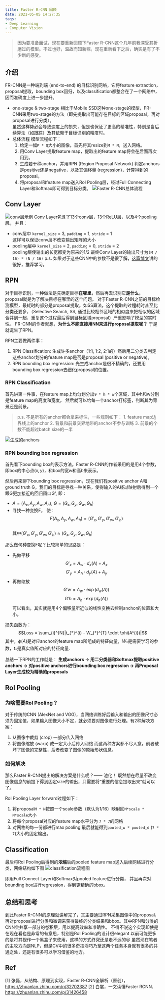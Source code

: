 ```yaml
---
title: Faster R-CNN 回顾
date: 2021-05-05 14:27:35
tags:
- Deep Learning
- Computer Vision
---
```

> 因为要准备面试，现在要重新回顾下Faster R-CNN这个几年前我深受其折磨过的模型。不过也好，温故而知新嘛，现在重新看下之后，确实是有了不少新的感受。

## 介绍
  FR-CNN是一种端到端 (end-to-end) 的目标识别网络，它将feature extraction，proposal提取，bounding box回归，以及classification都整合在了一个网络中，因而准确度上进一步提升。  
  - one-stage & two-stage
    相比于Mobile SSD这种one-stage的模型，FR-CNN采用two-stage的方法（即先提取出可能存在目标的区域proposal，再对proposal进行分类）。  
    虽然这样势必会导致速度上的损失，但是也保证了更高的精准性，特别是当后续算法（如跟踪）及其依赖于目标识别的精度时。  
  - 总体流程
    模型流程如下：
    1. 给定一幅`P * Q`大小的图像，首先将其resize到`M * N`，送入网络。
    2. 用Conv Layer提取feature map，提取出的feature map将会在后面再次用到。
    3. 生成若干种anchor，并用RPN (Region Proposal Network) 判定anchors是positive还是negative，以及其偏移量 (regression)，计算得到的proposal。
    4. 将proposal和feature map送入RoI Pooling层，经过Full Connecting Layer和Softmax即可得到目标分类。
  ![Faster R-CNN总体流程](FR-CNN_Overview.png)

## Conv Layer
![conv层示例](Conv_example.jpg)
Conv Layer包含了13个conv层，13个ReLU层，以及4个pooling层。
并且：
- conv层中
  `kernel_size` = 3, `padding` = 1, `stride` = 1  
  这样可以保证conv层不改变输出矩阵的大小
- pooling层中
  `kernel_size` = 2, `padding` = 0, `stride` = 2  
  pooling层使输出的长宽都变为原来的1/2
最终Conv Layer的输出尺寸为`(M / 16) * (N / 16)`
p.s. 如果对于这些CNN中的参数不是很了解，[这篇博文](https://flat2010.github.io/2018/06/15/%E6%89%8B%E7%AE%97CNN%E4%B8%AD%E7%9A%84%E5%8F%82%E6%95%B0/)讲的很好，推荐学习。

## RPN 
对于目标识别，一种做法是先确定目标**在哪里**，然后再去识别它**是什么**，proposal就是为了解决目标在哪里的这个问题。
对于Faster R-CNN之前的目标检测模型，最耗时的部分是proposal提取。如SS算法，这个提取的过程耗时甚至比分类还要多，（Selective Search, SS, 通过比较相邻区域的相似度来把相似的区域合并到一起，重复这个过程最后得到目标区域proposal）严重影响了模型的实时性。
FR-CNN的作者就想，**为什么不能直接用NN来进行proposal提取呢？** 于是就诞生了RPN。

RPN主要做两件事：  
1. RPN Classification: 生成许多anchor（1:1, 1:2, 2:1的）然后用二分类去判定这些anchor划分的feature map是否是proposal (positive or negative)。
2. RPN bounding box regression: 光生成anchor是很不精确的，还要用bounding box regression去细化proposal的位置。

### RPN Classification
首先讲第一件事，在feature map上均匀划分出`9 * h * w`个区域，其中h和w分别是feature map的高度和宽度。
然后就可以给每一个anchor打标签，判断其为背景还是前景。
> p.s. 不是所有的anchor都会拿来标注，一些规则如下：
    1. feature map边界线上的anchor
    2. 背景和前景交界地带的anchor不参与训练
    3. 前景的个数不能超过batch size的一半

![生成的anchors](anchors.jpg)

### RPN bounding box regression
首先看下bounding box的表示方法，Faster R-CNN的作者采用的是用4个参数，即box的中心点$(x, y)$，和box的宽$w$和高$h$来表示。

然后再来聊下bounding box regression，现在我们有positive anchor A和ground truth G，我们的目标是寻找一种关系，使得输入的A经过映射后得到一个跟G更加接近的回归窗口G', 即：
- $A = (A_{x}, A_{y}, A_{w}, A_{h})$, $G = (G_{x}, G_{y}, G_{w}, G_{h})$
- 寻找一种变换F， 使：
  $$ F(A_{x}, A_{y}, A_{w}, A_{h}) = (G'_{x}, G'_{y}, G'_{w}, G'_{h}) $$  
  其中$(G'_{x}, G'_{y}, G'_{w}, G'_{h}) \approx (G_{x}, G_{y}, G_{w}, G_{h})$

那么做何种变换F呢？比较简单的思路是：
- 先做平移
  $$G'_{x} = A_{w} \cdot d_{x}(A) + A_{x} $$
  $$G'_{y} = A_{h} \cdot d_{y}(A) + A_{y} $$
- 再做缩放
  $$G'{w} = A_{w} \cdot \exp(d_{w}(A))$$
  $$G'{h} = A_{h} \cdot \exp(d_{h}(A))$$
可以看出，其实就是用4个偏移量所近似的线性变换去控制anchor的位置和大小。

损失函数为：
$$Loss = \sum_{i}^{N}|t_{*}^{i} - W_{*}^{T} \cdot \phi(A^{i})|$$
其中，$\phi(A)$是对应anchor的feature map所组成的特征向量，$W_{*}$是需要学习的参数，$t_{*}$是真实值所对应的特征向量.

总结一下RPN的工作就是：
**生成anchors -> 用二分类器和Softmax提取positive anchors -> 对positive anchors进行bounding box regression -> 再Proposal Layer生成较为精确的proposals**  

## RoI Pooling
### 为啥需要RoI Pooling？
对于传统的CNN (AlexNet and VGG)，当网络训练好后输入和输出的图像尺寸必须为固定值，如果输入图像大小不定，就必须要对图像进行处理。有2种解决方案：
1. 从图像中裁剪 (crop) 一部分传入网络
2. 将图像缩放 (warp) 成一定大小后传入网络
而这两种方案都不尽人意，前者破坏了图像的完整性，后者改变了图像的原始形状信息。

### 如何解决
那么Faster R-CNN提出的解决方案是什么呢？—— 池化！
既然想在尽量不改变图像信息的前提下得到固定size的输出，只需要将“重要的信息提取出来”就可以了。

RoI Pooling Layer forward过程如下：
1. 将proposal`M * N`按照一个scale参数（默认为1/16）映射回`M*scale * N*scale`大小
2. 将每个proposal对应的feature map水平分为 `7 * 7`的网格
3. 对网格的每一份都进行max pooling
最后就能得到`pooled_w * pooled_d` (`7 * 7`)大小的固定输出。

## Classification
最后将RoI Pooling后得到的**浓缩**后的pooled feature map送入后续网络进行分类，网络结构如下图
![classification流程图](classification.jpg)

即用Full Connect Layer和Softmax对pooled feature进行分类，
并且再次对bounding box进行regression，得到更精确的bbox。

## 总结和思考
到此Faster R-CNN的原理就讲解完了，其主要通过RPN采集图像中的proposal，再对proposal进行分类和微调来获得最终的分类结果和bbox。其中RPN和分类的CNN会共享一部分的卷积层，用以提高效率和准确性。
不得不说这个实现即使是在现在看也是非常的有意思，特别是RoI Pooling的设计很elegant
以前可能更多的是将其视作一个黑盒子来使用，这样的方式终究还是走不远的😢
虽然现在笔者的主攻方向是NLP，但是CV中的很多奇技淫巧乃至这两个任务本身就有很多的共通之处，还是有很多可以学习借鉴的地方。

## Ref
[1] 张磊，从结构、原理到实现，Faster R-CNN全解析（原创），https://zhuanlan.zhihu.com/p/32702387
[2] 白裳，一文读懂Faster RCNN，https://zhuanlan.zhihu.com/p/31426458